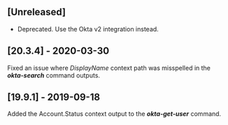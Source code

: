 ## [Unreleased]
- Deprecated. Use the Okta v2 integration instead.



## [20.3.4] - 2020-03-30
Fixed an issue where *DisplayName* context path was misspelled in the ***okta-search*** command outputs.

## [19.9.1] - 2019-09-18
Added the Account.Status context output to the ***okta-get-user*** command.
